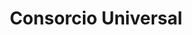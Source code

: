 ---
title: "Consorcio Universal"
url: /san-juan-de-miraflores/consorcio-universal/
shop: Fliesen
---